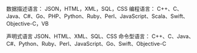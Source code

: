 数据描述语言： JSON，HTML，XML，SQL，CSS
编程语言： C++、C、Java、C#、Go、PHP、Python、Ruby、Perl、JavaScript、Scala、Swift、Objective-C，VB

声明式语言 JSON、HTML、XML、SQL、CSS
命令型语言： C++、C、Java、C#、Python、Ruby、Perl、JavaScript、Go、Swift、Objective-C



